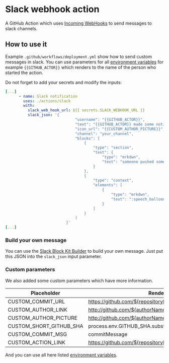 # Slack webhook action

A GitHub Action which uses [Incoming WebHooks](https://api.slack.com/messaging/webhooks) to send messages to slack channels.

## How to use it

Example `.github/workflows/deployment.yml` show how to send custom messages in slack.
You can use parameters for all [environment variables](https://docs.github.com/en/free-pro-team@latest/actions/reference/environment-variables) for example `{{GITHUB_ACTOR}}` which renders to the name of the person who started the action.

Do not forget to add your secrets and modify the inputs:
```yml
[...]
      - name: Slack notification
        uses: ./actions/slack
        with:
          slack_web_hook_url: ${{ secrets.SLACK_WEBHOOK_URL }}
          slack_json: '{
                               "username": "{{GITHUB_ACTOR}}",
                               "text": "{{GITHUB_ACTOR}} made some notification",
                               "icon_url": "{{CUSTOM_AUTHOR_PICTURE}}",
                               "channel": "your_channel",
                               "blocks": [
                                   {
                                       "type": "section",
                                       "text": {
                                           "type": "mrkdwn",
                                           "text": "someone pushed something.\n_{{CUSTOM_COMMIT_MSG}}_"
                                       }
                                   },
                                   {
                                       "type": "context",
                                       "elements": [
                                           {
                                               "type": "mrkdwn",
                                               "text": ":speech_balloon: commit <{{CUSTOM_COMMIT_URL}}|{{CUSTOM_SHORT_GITHUB_SHA}}>"
                                           }
                                       ]
                                   }
                               ]
                           }'
[...]
```

### Build your own message

You can use the [Slack Block Kit Builder](https://app.slack.com/block-kit-builder) to build your own message.
Just put this JSON into the `slack_json` input parameter.

### Custom parameters

We also added some custom parameters which have more information.

| Placeholder        | Renders to           | 
| ------------- |-------------| 
| CUSTOM_COMMIT_URL | https://github.com/${repositoryName}/commit/${commitSHA} |
| CUSTOM_AUTHOR_LINK | http://github.com/${authorName} |
| CUSTOM_AUTHOR_PICTURE | http://github.com/${authorName}.png?size=32 |
| CUSTOM_SHORT_GITHUB_SHA | process.env.GITHUB_SHA.substring(0, 7) |
| CUSTOM_COMMIT_MSG | commitMessage |
| CUSTOM_ACTION_LINK | https://github.com/${repositoryName}/actions/runs/${runId} |

And you can use all here listed [environment variables](https://docs.github.com/en/free-pro-team@latest/actions/reference/environment-variables). 

